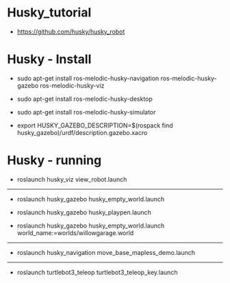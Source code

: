 # Husky_tutorial

- https://github.com/husky/husky_robot

# Husky - Install

- sudo apt-get install ros-melodic-husky-navigation ros-melodic-husky-gazebo ros-melodic-husky-viz

- sudo apt-get install ros-melodic-husky-desktop

- sudo apt-get install ros-melodic-husky-simulator

- export HUSKY_GAZEBO_DESCRIPTION=$(rospack find husky_gazebo)/urdf/description.gazebo.xacro

# Husky - running

- roslaunch husky_viz view_robot.launch

---

- roslaunch husky_gazebo husky_empty_world.launch

- roslaunch husky_gazebo husky_playpen.launch

- roslaunch husky_gazebo husky_empty_world.launch world_name:=worlds/willowgarage.world

---

- roslaunch husky_navigation move_base_mapless_demo.launch

---

- roslaunch turtlebot3_teleop turtlebot3_teleop_key.launch
